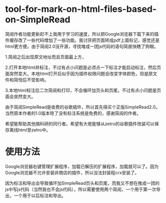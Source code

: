 # tool-for-mark-on-html-files-based-on-SimpleRead

简阅作者功能更新赶不上我用于学习的速度，所以把Google浏览器下载下来的插件缓存改了一些代码增加了一些功能。我讨厌把页面转成pdf上面标记，感觉还是html更方便。由于简阅2.0没开源，寻找堆成一团js代码的语句简直快瞎了狗眼。

1.简阅之后出现原文地址而且页面最上方，

2.打开本地html并标注，不过有点小问题是必须点一下标注才能启动标注，然后页面突然变大。本地html打开后似乎因为插件权限问题会改变字体颜色，但是原文件和简悦后不受影响。

3.本地html标注后二次简阅和打印，不会循环加页头和页尾，不过有点小问题是页面会突然变大。

由于简阅SimpleRead是收费的谷歌插件，所以首先得买个正版SimpleRead2.0。当然原本作者的1.0版本除了没有标注系统是免费的，感谢简阅的作者。

希望能帮助其他搞科研的同行者。希望有大佬能够从zetro的谷歌插件改装可以保存离线html至zetro中。

# 使用方法

Google浏览器右键管理扩展程序，加载已解压的扩展程序，加载就可以了。因为Google浏览器不允许安装非商店的插件，所以没法封装程crx安装了。

因为标注和导出会导致循环加SimpleRead页头和页尾，而我又不想在推成一团的js中写js代码（当然我也不会js代码），所以需要使用两个简阅，一个用于第一次导出，一个用于以后标注和导出。
